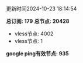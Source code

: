 更新时间2024-10-23 18:14:54

**总订阅: 179**
**总节点: 20428**
- vless节点: 4002
- vless节点: 1

**google ping有效节点: 935**
